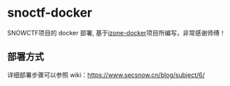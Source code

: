 # snoctf-docker
SNOWCTF项目的 docker 部署, 
基于[izone-docker](https://github.com/Hopetree/izone-docker "izone-docker")项目所编写，非常感谢师傅！

## 部署方式
详细部署步骤可以参照 wiki：https://www.secsnow.cn/blog/subject/6/

